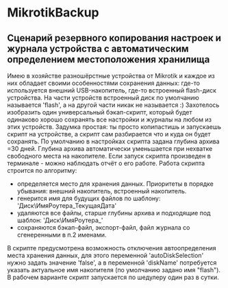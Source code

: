 # MikrotikBackup
## Сценарий резервного копирования настроек и журнала устройства с автоматическим определением местоположения хранилища

  Имею в хозяйстве разношёрстные устройства от Mikrotik и каждое из них обладает своими особенностями сохранения данных: где-то используется внешний USB-накопитель, где-то встроенный flash-диск устройства. На части устройств встроенный диск по умолчанию называется 'flash', а на другой части никак не называется :)
  Захотелось изобразить один универсальный бэкап-скрипт, который будет одинаково хорошо сохранять все настройки и журналы на любом из этих устройств.
Задумка простая: ты просто копипастишь и запускаешь скрипт на устройстве, а скрипт сам разбирается что и куда он будет сохранять.
По умолчанию в настройках скрипта задана глубина архива =30 дней. Глубина архива автоматически уменьшается при нехватке свободного места на накопителе.
Если запуск скрипта произведен в терминале - можно наблюдать отчёт о его работе.
Работа скрипта строится по алгоритму:
 - определяется место для хранения данных. Приоритеты в порядке убывания: внешний накопитель, встроенный накопитель.
 - генерится имя для будущих файлов по шаблону: 'Диск\ИмяРоутера_ТекущаяДата'
 - удаляются все файлы, старше глубины архива и подходящие под шаблон: 'Диск\ИмяРоутера_'
 - сохраняются бэкап-файл, экспорт-файл, файл журнала со сгенеренными в п.2 именами.

  В скрипте предусмотрена возможность отключения автоопределения места хранения данных, для этого переменной 'autoDiskSelection' нужно задать значение 'false', а в переменной 'diskName' потребуется указать актуальное имя накопителя (по умолчанию задано имя "flash").
В рабочем варианте скрипт запускается по шедулеру один раз в сутки.
